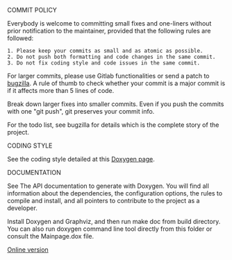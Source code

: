 COMMIT POLICY

Everybody is welcome to committing small fixes and one-liners
without prior notification to the maintainer, provided that the
following rules are followed:

    1. Please keep your commits as small and as atomic as possible.
    2. Do not push both formatting and code changes in the same commit.
    3. Do not fix coding style and code issues in the same commit.

For larger commits, please use Gitlab functionalities or send a patch to
[bugzilla](https://bugs.kde.org/describecomponents.cgi?product=digikam).
A rule of thumb to check whether your commit is a major commit is
if it affects more than 5 lines of code.

Break down larger fixes into smaller commits. Even if you push the
commits with one "git push", git preserves your commit info.

For the todo list, see bugzilla for details which is the complete story of the project.

CODING STYLE

See the coding style detailed at this [Doxygen page](https://www.digikam.org/api/index.html#codecontrib).

DOCUMENTATION

See The API documentation to generate with Doxygen. You will find all information about the dependencies,
the configuration options, the rules to compile and install, and all pointers to contribute to the project as a developer.

Install Doxygen and Graphviz, and then run make doc from build directory. You can also run doxygen command line tool
directly from this folder or consult the Mainpage.dox file.

[Online version](https://www.digikam.org/api/index.html)

